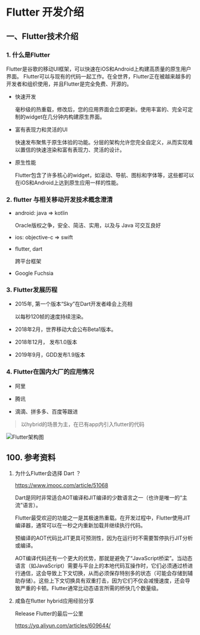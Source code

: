 # Flutter 开发介绍

## 一、Flutter技术介绍

### 1. 什么是Flutter

Flutter是谷歌的移动UI框架，可以快速在iOS和Android上构建高质量的原生用户界面。 Flutter可以与现有的代码一起工作。在全世界，Flutter正在被越来越多的开发者和组织使用，并且Flutter是完全免费、开源的。

* 快速开发

    毫秒级的热重载，修改后，您的应用界面会立即更新。使用丰富的、完全可定制的widget在几分钟内构建原生界面。

* 富有表现力和灵活的UI

    快速发布聚焦于原生体验的功能。分层的架构允许您完全自定义，从而实现难以置信的快速渲染和富有表现力、灵活的设计。

* 原生性能

    Flutter包含了许多核心的widget，如滚动、导航、图标和字体等，这些都可以在iOS和Android上达到原生应用一样的性能。

### 2. flutter 与相关移动开发技术概念澄清

* android: java => kotlin

    Oracle版权之争，安全、简洁、实用，以及与 Java 可交互良好

* ios: objective-c => swift

* flutter, dart

    跨平台框架

* Google Fuchsia

### 3. Flutter发展历程

* 2015年, 第一个版本“Sky”在Dart开发者峰会上亮相

    以每秒120帧的速度持续渲染。

* 2018年2月，世界移动大会公布Beta1版本。

* 2018年12月， 发布1.0版本

* 2019年9月，GDD发布1.9版本

### 4. Flutter在国内大厂的应用情况

* 阿里

* 腾讯

* 滴滴、拼多多、百度等跟进

> 以hybrid的场景为主，在已有app内引入flutter的代码

![Flutter架构图](assets/flutter_architecture.jpeg)

## 100. 参考资料

1. 为什么Flutter会选择 Dart ？

    https://www.imooc.com/article/51068

    Dart是同时非常适合AOT编译和JIT编译的少数语言之一（也许是唯一的“主流”语言）。

    Flutter最受欢迎的功能之一是其极速热重载。在开发过程中，Flutter使用JIT编译器，通常可以在一秒之内重新加载并继续执行代码。

    预编译的AOT代码比JIT更具可预测性，因为在运行时不需要暂停执行JIT分析或编译。

    AOT编译代码还有一个更大的优势，那就是避免了“JavaScript桥梁”。当动态语言（如JavaScript）需要与平台上的本地代码互操作时，它们必须通过桥进行通信，这会导致上下文切换，从而必须保存特别多的状态（可能会存储到辅助存储）。这些上下文切换具有双重打击，因为它们不仅会减慢速度，还会导致严重的卡顿。Flutter通常比动态语言所需的桥快几个数量级。

2. 咸鱼在flutter hybrid应用经验分享

    Release Flutter的最后一公里

    https://yq.aliyun.com/articles/609644/

